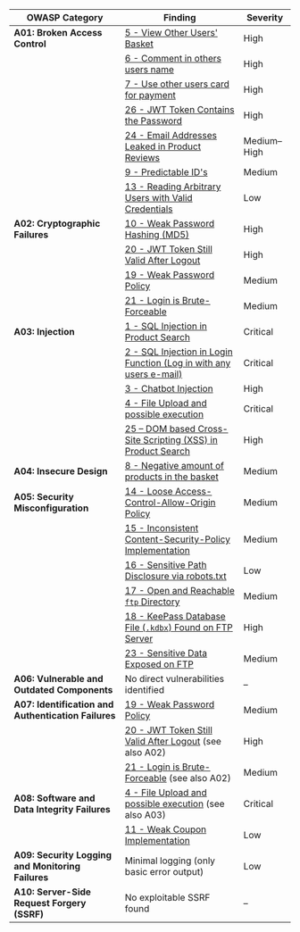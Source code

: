 | OWASP Category                                      | Finding                                                                                                                                                                             | Severity    |
| --------------------------------------------------- | ----------------------------------------------------------------------------------------------------------------------------------------------------------------------------------- | ----------- |
| **A01: Broken Access Control**                      | [5 - View Other Users' Basket](/Vulnerabilities/5%20-%20View%20Other%20Users'%20Basket.md)                                                                                           | High        |
|                                                     | [6 - Comment in others users name](/Vulnerabilities/6%20-%20Comment%20in%20others%20users%20name.md)                                                                                 | High        |
|                                                     | [7 - Use other users card for payment](/Vulnerabilities/7%20-%20Use%20other%20users%20card%20for%20payment.md)                                                                       | High        |
|                                                     | [26 - JWT Token Contains the Password](/Vulnerabilities/26%20-%20JWT%20Token%20Contains%20the%20Password.md)                                                                         | High        |
|                                                     | [24 - Email Addresses Leaked in Product Reviews](/Vulnerabilities/24%20-%20Email%20Addresses%20Leaked%20in%20Product%20Reviews.md)                                                   | Medium–High |
|                                                     | [9 - Predictable ID's](/Vulnerabilities/9%20-%20Predictable%20ID's.md)                                                                                                               | Medium      |
|                                                     | [13 - Reading Arbitrary Users with Valid Credentials](/Vulnerabilities/13%20-%20Reading%20Arbitrary%20Users%20with%20Valid%20Credentials.md)                                         | Low         |
| **A02: Cryptographic Failures**                     | [10 - Weak Password Hashing (MD5)](/Vulnerabilities/10%20-%20Weak%20Password%20Hashing%20(MD5).md)                                                                                   | High        |
|                                                     | [20 - JWT Token Still Valid After Logout](/Vulnerabilities/20%20-%20JWT%20Token%20Still%20Valid%20After%20Logout.md)                                                                 | High        |
|                                                     | [19 - Weak Password Policy](/Vulnerabilities/19%20-%20Weak%20Password%20Policy.md)                                                                                                   | Medium      |
|                                                     | [21 - Login is Brute-Forceable](/Vulnerabilities/21%20-%20Login%20is%20Brute-Forceable.md)                                                                                           | Medium      |
| **A03: Injection**                                  | [1 - SQL Injection in Product Search](/Vulnerabilities/1%20-%20SQL%20Injection%20in%20Product%20Search.md)                                                                           | Critical    |
|                                                     | [2 - SQL Injection in Login Function (Log in with any users e-mail)](/Vulnerabilities/2%20-%20SQL%20Injection%20in%20Login%20Function%20(Log%20in%20with%20any%20users%20e-mail).md) | Critical    |
|                                                     | [3 - Chatbot Injection](/Vulnerabilities/3%20-%20Chatbot%20Injection.md)                                                                                                             | High        |
|                                                     | [4 - File Upload and possible execution](/Vulnerabilities/4%20-%20File%20Upload%20and%20possible%20execution.md)                                                                     | Critical    |
|                                                     | [25 – DOM based Cross-Site Scripting (XSS) in Product Search](/Vulnerabilities/25%20–%20DOM%20based%20Cross-Site%20Scripting%20(XSS)%20in%20Product%20Search.md)                     | High        |
| **A04: Insecure Design**                            | [8 - Negative amount of products in the basket](/Vulnerabilities/8%20-%20Negative%20amount%20of%20products%20in%20the%20basket.md)                                                   | Medium      |
| **A05: Security Misconfiguration**                  | [14 - Loose Access-Control-Allow-Origin Policy](/Vulnerabilities/14%20-%20Loose%20Access-Control-Allow-Origin%20Policy.md)                                                           | Medium      |
|                                                     | [15 - Inconsistent Content-Security-Policy Implementation](/Vulnerabilities/15%20-%20Inconsistent%20Content-Security-Policy%20Implementation.md)                                     | Medium      |
|                                                     | [16 - Sensitive Path Disclosure via robots.txt](/Vulnerabilities/16%20-%20Sensitive%20Path%20Disclosure%20via%20robots.txt.md)                                                       | Low         |
|                                                     | [17 - Open and Reachable `ftp` Directory](/Vulnerabilities/17%20-%20Open%20and%20Reachable%20`ftp`%20Directory.md)                                                                   | Medium      |
|                                                     | [18 - KeePass Database File (`.kdbx`) Found on FTP Server](/Vulnerabilities/18%20-%20KeePass%20Database%20File%20(`.kdbx`)%20Found%20on%20FTP%20Server.md)                           | High        |
|                                                     | [23 - Sensitive Data Exposed on FTP](/Vulnerabilities/23%20-%20Sensitive%20Data%20Exposed%20on%20FTP.md)                                                                             | Medium      |
| **A06: Vulnerable and Outdated Components**         | No direct vulnerabilities identified                                                                                                                                                | –           |
| **A07: Identification and Authentication Failures** | [19 - Weak Password Policy](/Vulnerabilities/19%20-%20Weak%20Password%20Policy.md)                                                                                                   | Medium      |
|                                                     | [20 - JWT Token Still Valid After Logout](/Vulnerabilities/20%20-%20JWT%20Token%20Still%20Valid%20After%20Logout.md) (see also A02)                                                  | High        |
|                                                     | [21 - Login is Brute-Forceable](/Vulnerabilities/21%20-%20Login%20is%20Brute-Forceable.md) (see also A02)                                                                            | Medium      |
| **A08: Software and Data Integrity Failures**       | [4 - File Upload and possible execution](/Vulnerabilities/4%20-%20File%20Upload%20and%20possible%20execution.md) (see also A03)                                                      | Critical    |
|                                                     | [11 - Weak Coupon Implementation](/Vulnerabilities/11%20-%20Weak%20Coupon%20Implementation.md)                                                                                       | Low         |
| **A09: Security Logging and Monitoring Failures**   | Minimal logging (only basic error output)                                                                                                                                           | Low         |
| **A10: Server-Side Request Forgery (SSRF)**         | No exploitable SSRF found                                                                                                                                                           | –           |
